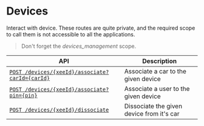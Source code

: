 # Devices

Interact with device. These routes are quite private, and the required scope to call them is not accessible to all the applications.

> Don't forget the *devices_management* scope.

|API|Description|
|---|---|
|[`POST /devices/{xeeId}/associate?carId={carId}`](associate_car.md)|Associate a car to the given device|
|[`POST /devices/{xeeId}/associate?pin={pin}`](associate_user.md)|Associate a user to the given device|
|[`POST /devices/{xeeId}/dissociate`](dissoiate.md)|Dissociate the given device from it's car|
